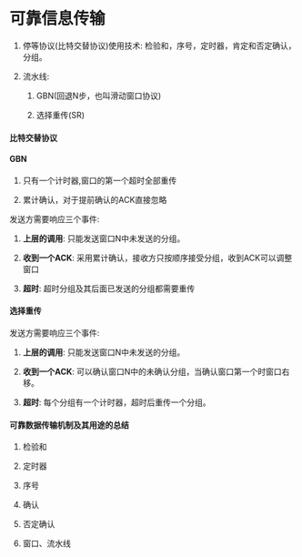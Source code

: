 # 可靠信息传输

1. 停等协议(比特交替协议)使用技术: 检验和，序号，定时器，肯定和否定确认，分组。

2. 流水线:
   
   1. GBN(回退N步，也叫滑动窗口协议)
   
   2. 选择重传(SR)

#### 比特交替协议

#### GBN

1. 只有一个计时器,窗口的第一个超时全部重传

2. 累计确认，对于提前确认的ACK直接忽略

发送方需要响应三个事件: 

1. **上层的调用**: 只能发送窗口N中未发送的分组。

2. **收到一个ACK**: 采用累计确认，接收方只按顺序接受分组，收到ACK可以调整窗口

3. **超时**: 超时分组及其后面已发送的分组都需要重传 

#### 选择重传

发送方需要响应三个事件:

1. **上层的调用**: 只能发送窗口N中未发送的分组。

2. **收到一个ACK**: 可以确认窗口N中的未确认分组，当确认窗口第一个时窗口右移。

3. **超时**: 每个分组有一个计时器，超时后重传一个分组。

#### 可靠数据传输机制及其用途的总结

1. 检验和

2. 定时器

3. 序号

4. 确认

5. 否定确认

6. 窗口、流水线


